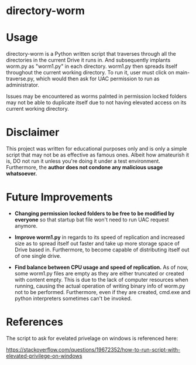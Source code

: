 # directory-worm

# Usage
directory-worm is a Python written script that traverses through all the directories in the current Drive it runs in. And subsequently implants worm.py as "worm1.py" in each directory. worm1.py then spreads itself throughout the current working directory. To run it, user must click on main-traverse.py, which would then ask for UAC permission to run as administrator. 

Issues may be encountered as worms palnted in permission locked folders may not be able to duplicate itself due to not having elevated access on its current working directory.

# Disclaimer
This project was written for educational purposes only and is only a simple script that may not be as effective as famous ones. Albeit how amateurish it is, DO not run it unless you're doing it under a test environment. Furthermore, the **author does not condone any malicious usage whatsoever.**

# Future Improvements
* **Changing permission locked folders to be free to be modified by everyone** so that startup bat file won't need to run UAC request anymore.

* **Improve worm1.py** in regards to its speed of replication and increased size as to spread itself out faster and take up more storage space of Drive based in. Furthermore, to become capable of distributing itself out of one single drive.

* **Find balance between CPU usage and speed of replication.** As of now, some worm1.py files are empty as they are either truncated or created with content empty. This is due to the lack of computer resources when running, causing the actual operation of writing binary info of worm.py not to be performed. Furthermore, even if they are created, cmd.exe and python interpreters sometimes can't be invoked.


# References
The script to ask for evelated privelage on windows is referenced here:

https://stackoverflow.com/questions/19672352/how-to-run-script-with-elevated-privilege-on-windows
